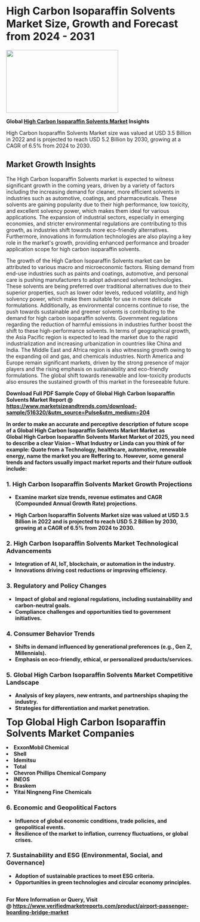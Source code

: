<H1>High Carbon Isoparaffin Solvents Market Size, Growth and Forecast from 2024 - 2031</H1><img class="aligncenter size-medium wp-image-584254" src="https://thirdeyenews.in/wp-content/uploads/2024/09/Global-Market-Research-300x168.jpeg" alt="" width="300" height="168" /><p><strong>Global&nbsp;<a href="https://www.marketsizeandtrends.com/download-sample/516320/&amp;utm_source=Pulse&amp;utm_medium=204">High Carbon Isoparaffin Solvents Market</a> Insights</strong></p><p>High Carbon Isoparaffin Solvents Market size was valued at USD 3.5 Billion in 2022 and is projected to reach USD 5.2 Billion by 2030, growing at a CAGR of 6.5% from 2024 to 2030.</p><p><h2>Market Growth Insights</h2> <p>The High Carbon Isoparaffin Solvents market is expected to witness significant growth in the coming years, driven by a variety of factors including the increasing demand for cleaner, more efficient solvents in industries such as automotive, coatings, and pharmaceuticals. These solvents are gaining popularity due to their high performance, low toxicity, and excellent solvency power, which makes them ideal for various applications. The expansion of industrial sectors, especially in emerging economies, and stricter environmental regulations are contributing to this growth, as industries shift towards more eco-friendly alternatives. Furthermore, innovations in formulation technologies are also playing a key role in the market's growth, providing enhanced performance and broader application scope for high carbon isoparaffin solvents.</p> <p><strong></strong></p> <p>The growth of the High Carbon Isoparaffin Solvents market can be attributed to various macro and microeconomic factors. Rising demand from end-use industries such as paints and coatings, automotive, and personal care is pushing manufacturers to adopt advanced solvent technologies. These solvents are being preferred over traditional alternatives due to their superior properties, such as lower odor levels, reduced volatility, and high solvency power, which make them suitable for use in more delicate formulations. Additionally, as environmental concerns continue to rise, the push towards sustainable and greener solvents is contributing to the demand for high carbon isoparaffin solvents. Government regulations regarding the reduction of harmful emissions in industries further boost the shift to these high-performance solvents. In terms of geographical growth, the Asia Pacific region is expected to lead the market due to the rapid industrialization and increasing urbanization in countries like China and India. The Middle East and Africa region is also witnessing growth owing to the expanding oil and gas, and chemicals industries. North America and Europe remain significant markets, driven by the strong presence of major players and the rising emphasis on sustainability and eco-friendly formulations. The global shift towards renewable and low-toxicity products also ensures the sustained growth of this market in the foreseeable future.</p> <p><strong></p><p><span class=""><strong>Download Full PDF Sample Copy of Global High Carbon Isoparaffin Solvents Market Report</strong> @ <a href="https://www.marketsizeandtrends.com/download-sample/516320/&amp;utm_source=Pulse&amp;utm_medium=204" target="_blank">https://www.marketsizeandtrends.com/download-sample/516320/&amp;utm_source=Pulse&amp;utm_medium=204</a></span></p><p>In order to make an accurate and perceptive description of future scope of a Global&nbsp;High Carbon Isoparaffin Solvents Market Market as Global&nbsp;High Carbon Isoparaffin Solvents Market Market of 2025, you need to describe a clear Vision &ndash; What Industry or Linda can you think of for example: Quote from a Technology, healthcare, automotive, renewable energy, name the market you are Reffering to. However, some general trends and factors usually impact market reports and their future outlook include:</p><h3>1.&nbsp;<strong>High Carbon Isoparaffin Solvents Market Growth Projections</strong></h3><ul><li>Examine market size trends, revenue estimates and CAGR (Compounded Annual Growth Rate) projections.</li><li><p>High Carbon Isoparaffin Solvents Market size was valued at USD 3.5 Billion in 2022 and is projected to reach USD 5.2 Billion by 2030, growing at a CAGR of 6.5% from 2024 to 2030.</p></li></ul><h3>2.&nbsp;<strong>High Carbon Isoparaffin Solvents Market Technological Advancements</strong></h3><ul><li>Integration of AI, IoT, blockchain, or automation in the industry.</li><li>Innovations driving cost reductions or improving efficiency.</li></ul><h3>3.&nbsp;<strong>Regulatory and Policy Changes</strong></h3><ul><li>Impact of global and regional regulations, including sustainability and carbon-neutral goals.</li><li>Compliance challenges and opportunities tied to government initiatives.</li></ul><h3>4.&nbsp;<strong>Consumer Behavior Trends</strong></h3><ul><li>Shifts in demand influenced by generational preferences (e.g., Gen Z, Millennials).</li><li>Emphasis on eco-friendly, ethical, or personalized products/services.</li></ul><h3>5.&nbsp;<strong>Global High Carbon Isoparaffin Solvents Market Competitive Landscape</strong></h3><ul><li>Analysis of key players, new entrants, and partnerships shaping the industry.</li><li>Strategies for differentiation and market penetration.</li></ul><p data-pm-slice="1 1 []"><span style="color: inherit; font-family: inherit; font-size: 25px;">Top Global High Carbon Isoparaffin Solvents Market Companies</span></p><div class="" data-test-id=""><p><li>ExxonMobil Chemical</li><li> Shell</li><li> Idemitsu</li><li> Total</li><li> Chevron Phillips Chemical Company</li><li> INEOS</li><li> Braskem</li><li> Yitai Ningneng Fine Chemicals</li></p></div><h3>6.&nbsp;<strong>Economic and Geopolitical Factors</strong></h3><ul><li>Influence of global economic conditions, trade policies, and geopolitical events.</li><li>Resilience of the market to inflation, currency fluctuations, or global crises.</li></ul><h3>7.&nbsp;<strong>Sustainability and ESG (Environmental, Social, and Governance)</strong></h3><ul><li>Adoption of sustainable practices to meet ESG criteria.</li><li>Opportunities in green technologies and circular economy principles.</li></ul><h2><strong style="font-size: 14px;">For More Information or Query, Visit @&nbsp;</strong><a style="background-color: #ffffff; font-size: 14px;" href="https://www.marketsizeandtrends.com/report/high-carbon-isoparaffin-solvents-market/" target="_blank">https://www.verifiedmarketreports.com/product/airport-passenger-boarding-bridge-market</a></h2>
